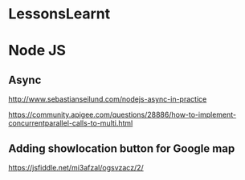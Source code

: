 # LessonsLearnt

# Node JS

## Async 

http://www.sebastianseilund.com/nodejs-async-in-practice

https://community.apigee.com/questions/28886/how-to-implement-concurrentparallel-calls-to-multi.html

## Adding showlocation button for Google map

https://jsfiddle.net/mi3afzal/ogsvzacz/2/


